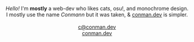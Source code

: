 <p align="center">
	<i>Hello!</i> I'm <b>mostly</b> a web-dev who likes cats, osu!, and monochrome design.<br>
	I mostly use the name <i>Conmann</i> but it was taken, & <a href="https://conman.dev">conman.dev</a> is simpler.
	<br><br>
	<a href="mailto:c@conman.dev">c@conman.dev</a><br>
	<a href="https://conman.dev">conman.dev</a>
</p>
